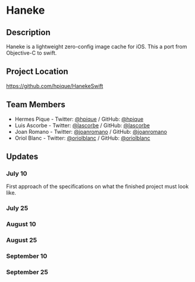 # Haneke

## Description

Haneke is a lightweight zero-config image cache for iOS. This a port from Objective-C to swift.

## Project Location

<https://github.com/hpique/HanekeSwift>

## Team Members

- Hermes Pique - Twitter: [@hpique][2] / GitHub: [@hpique][3]
- Luis Ascorbe - Twitter: [@lascorbe][3] / GitHub: [@lascorbe][4]
- Joan Romano - Twitter: [@joanromano][5] / GitHub: [@joanromano][6]
- Oriol Blanc - Twitter: [@oriolblanc][7] / GitHub: [@oriolblanc][8]

## Updates

### July 10

First approach of the specifications on what the finished project must look like.

### July 25

### August 10

### August 25

### September 10

### September 25

[1]: https://twitter.com/hpique
[2]: https://github.com/hpique
[3]: https://twitter.com/lascorbe
[4]: https://github.com/lascorbe
[5]: https://twitter.com/joanromano
[6]: https://github.com/joanromano
[7]: https://twitter.com/oriolblanc
[8]: https://github.com/oriolblanc
